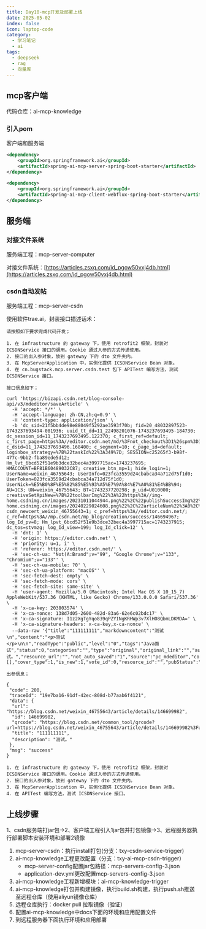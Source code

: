 ```yaml
---
title: Day10-mcp开发及部署上线
date: 2025-05-02
index: false
icon: laptop-code
category:
  - 学习笔记
  - ai
tags:
  - deepseek
  - rag
  - 向量库
---
```


## mcp客户端
代码仓库：ai-mcp-knowledge

### 引入pom
客户端和服务端
```xml
<dependency>
    <groupId>org.springframework.ai</groupId>
    <artifactId>spring-ai-mcp-server-spring-boot-starter</artifactId>
</dependency>

<dependency>
    <groupId>org.springframework.ai</groupId>
    <artifactId>spring-ai-mcp-client-webflux-spring-boot-starter</artifactId>
</dependency>
```

## 服务端
### 对接文件系统
服务端工程：mcp-server-computer

对接文件系统：[https://articles.zsxq.com/id_pgow50vxj4db.html](https://articles.zsxq.com/id_pgow50vxj4db.html)

### csdn自动发帖
服务端工程：mcp-server-csdn

使用软件trae.ai，封装接口描述话术：
```text
请按照如下要求完成代码开发；
        
1. 在 infrastructure 的 gateway 下，使用 retrofit2 框架，封装对 ICSDNService 接口的调用。Cookie 通过入参的方式传递使用。
2. 接口的出入参对象，放到 gateway 下的 dto 文件夹内。
3. 在 McpServerApplication 中，实例化提供 ICSDNService Bean 对象。
4. 在 cn.bugstack.mcp.server.csdn.test 包下 APITest 编写方法，测试 ICSDNService 接口。  
  
接口信息如下；
  
curl 'https://bizapi.csdn.net/blog-console-api/v3/mdeditor/saveArticle' \
  -H 'accept: */*' \
  -H 'accept-language: zh-CN,zh;q=0.9' \
  -H 'content-type: application/json' \
  -b 'dc_sid=21f5bb4de98e88049f5292ae3593f70b; fid=20_48032897523-1743237693494-081936; uuid_tt_dd=11_22498201076-1743237693495-184730; dc_session_id=11_1743237693495.122370; c_first_ref=default; c_first_page=https%3A//editor.csdn.net/md/%3Fnot_checkout%3D1%26spm%3D1000.2115.3001.5352; c_dsid=11_1743237693496.168400; c_segment=10; c_page_id=default; loginbox_strategy=%7B%22taskId%22%3A349%7D; SESSION=c25265f3-b98f-477c-9bb2-fba89ede5d12; Hm_lvt_6bcd52f51e9b3dce32bec4a3997715ac=1743237695; HMACCOUNT=BF81B60489032C87; creative_btn_mp=1; hide_login=1; UserName=weixin_46755643; UserInfo=023fca3559d24cbabca34a712d75f1d0; UserToken=023fca3559d24cbabca34a712d75f1d0; UserNick=%E5%B0%8F%E5%82%85%E5%93%A5%E7%9A%84%E7%A0%81%E4%BB%94; AU=1C3; UN=weixin_46755643; BT=1743237720298; p_uid=U010000; creativeSetApiNew=%7B%22toolbarImg%22%3A%22https%3A//img-home.csdnimg.cn/images/20231011044944.png%22%2C%22publishSuccessImg%22%3A%22https%3A//img-home.csdnimg.cn/images/20240229024608.png%22%2C%22articleNum%22%3A0%2C%22type%22%3A0%2C%22oldUser%22%3Afalse%2C%22useSeven%22%3Atrue%2C%22oldFullVersion%22%3Afalse%2C%22userName%22%3A%22weixin_46755643%22%7D; csdn_newcert_weixin_46755643=1; c_pref=https%3A//editor.csdn.net/; c_ref=https%3A//mp.csdn.net/mp_blog/creation/success/146694967; log_Id_pv=8; Hm_lpvt_6bcd52f51e9b3dce32bec4a3997715ac=1743237915; dc_tos=stvmzg; log_Id_view=199; log_Id_click=12' \
  -H 'dnt: 1' \
  -H 'origin: https://editor.csdn.net' \
  -H 'priority: u=1, i' \
  -H 'referer: https://editor.csdn.net/' \
  -H 'sec-ch-ua: "Not(A:Brand";v="99", "Google Chrome";v="133", "Chromium";v="133"' \
  -H 'sec-ch-ua-mobile: ?0' \
  -H 'sec-ch-ua-platform: "macOS"' \
  -H 'sec-fetch-dest: empty' \
  -H 'sec-fetch-mode: cors' \
  -H 'sec-fetch-site: same-site' \
  -H 'user-agent: Mozilla/5.0 (Macintosh; Intel Mac OS X 10_15_7) AppleWebKit/537.36 (KHTML, like Gecko) Chrome/133.0.0.0 Safari/537.36' \
  -H 'x-ca-key: 203803574' \
  -H 'x-ca-nonce: 138d7d05-2600-482d-83a6-62e6c02bdc17' \
  -H 'x-ca-signature: I1z2XgTgYqo839qPZYINgKRHWp3v7XlHO8QbmLDKMDA=' \
  -H 'x-ca-signature-headers: x-ca-key,x-ca-nonce' \
  --data-raw '{"title":"111111111","markdowncontent":"测试\n","content":"<p>测试</p>\n\n","readType":"public","level":"0","tags":"Java面试","status":0,"categories":"","type":"original","original_link":"","authorized_status":false,"Description":"测试。","resource_url":"","not_auto_saved":"1","source":"pc_mdeditor","cover_images":[],"cover_type":1,"is_new":1,"vote_id":0,"resource_id":"","pubStatus":"publish","sync_git_code":0}'
  
出参信息；  
  
{
 "code": 200,
 "traceId": "19e7ba16-91df-42ec-808d-b77aab6f4121",
 "data": {
  "url": "https://blog.csdn.net/weixin_46755643/article/details/146699982",
  "id": 146699982,
  "qrcode": "https://blog.csdn.net/common_tool/qrcode?url=https://blog.csdn.net/weixin_46755643/article/details/146699982%3Futm_source=blog_wap_share",
  "title": "111111111",
  "description": "测试。"
 },
 "msg": "success"
}  

1. 在 infrastructure 的 gateway 下，使用 retrofit2 框架，封装对 ICSDNService 接口的调用。Cookie 通过入参的方式传递使用。
2. 接口的出入参对象，放到 gateway 下的 dto 文件夹内。
3. 在 McpServerApplication 中，实例化提供 ICSDNService Bean 对象。
4. 在 APITest 编写方法，测试 ICSDNService 接口。
```

## 上线步骤
1、csdn服务端打jar包->2、客户端工程引入1jar包并打包镜像->3、远程服务器执行部署脚本安装环境和部署2镜像
1. mcp-server-csdn：执行install打包(分支：txy-csdn-service-trigger)
2. ai-mcp-knowledge工程更改配置（分支：txy-ai-mcp-csdn-trigger）
   - mcp-server-config配置jar包路径：mcp-servers-config-3.json
   - application-dev.yml更改配置mcp-servers-config-3.json
3. ai-mcp-knowledge工程新增模块：ai-mcp-knowledge-trigger
4. ai-mcp-knowledge打包并构建镜像，执行build.sh构建，执行push.sh推送至远程仓库（使用aliyun镜像仓库）
5. 远程仓库执行：docker pull 拉取镜像（验证）
6. 配置ai-mcp-knowledge中docs下面的环境和应用配置文件
7. 到远程服务器下面执行环境和应用部署

